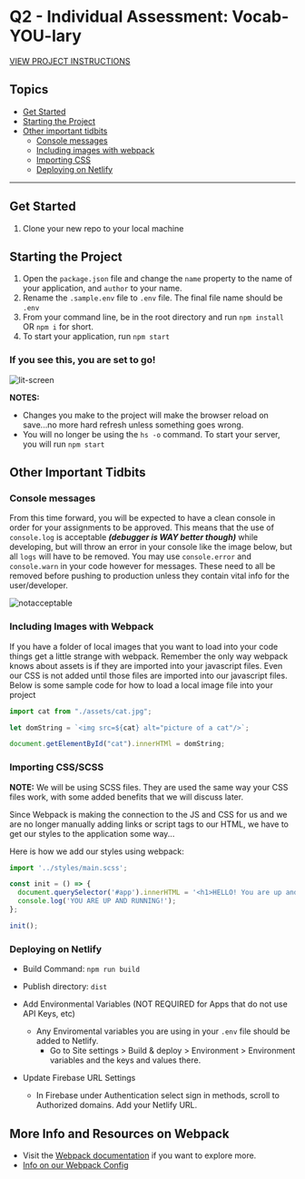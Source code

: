 # Q2 - Individual Assessment: Vocab-YOU-lary

[VIEW PROJECT INSTRUCTIONS](./PROJECT_INSTRUCTIONS.MD)

## Topics

- [Get Started](#get-started)
- [Starting the Project](#starting-the-project)
- [Other important tidbits](#other-important-tidbits)
  - [Console messages](#console-messages)
  - [Including images with webpack](#including-images-with-webpack)
  - [Importing CSS](#importing-cssscss)
  - [Deploying on Netlify](#deploying-on-netlify)

---

## Get Started

1. Clone your new repo to your local machine

## Starting the Project

1. Open the `package.json` file and change the `name` property to the name of your application, and `author` to your name.
1. Rename the `.sample.env` file to `.env` file. The final file name should be `.env`
1. From your command line, be in the root directory and run `npm install` OR `npm i` for short.
1. To start your application, run `npm start`

### If you see this, you are set to go!

![lit-screen](https://user-images.githubusercontent.com/29741570/190486162-27e9032d-266f-4962-a85c-fc40c58f33db.png)

**NOTES:**

- Changes you make to the project will make the browser reload on save...no more hard refresh unless something goes wrong.
- You will no longer be using the `hs -o` command. To start your server, you will run `npm start`

## Other Important Tidbits

### Console messages

From this time forward, you will be expected to have a clean console in order for your assignments to be approved. This means that the use of `console.log` is acceptable **_(debugger is WAY better though)_** while developing, but will throw an error in your console like the image below, but all `logs` will have to be removed. You may use `console.error` and `console.warn` in your code however for messages. These need to all be removed before pushing to production unless they contain vital info for the user/developer.

![notacceptable](https://user-images.githubusercontent.com/29741570/190486163-3dd8640f-5dda-4f73-9436-6020fc9e00c4.png)

### Including Images with Webpack

If you have a folder of local images that you want to load into your code things get a little strange with webpack. Remember the only way webpack knows about assets is if they are imported into your javascript files. Even our CSS is not added until those files are imported into our javascript files. Below is some sample code for how to load a local image file into your project

```js
import cat from "./assets/cat.jpg";

let domString = `<img src=${cat} alt="picture of a cat"/>`;

document.getElementById("cat").innerHTMl = domString;
```

### Importing CSS/SCSS

**NOTE:** We will be using SCSS files. They are used the same way your CSS files work, with some added benefits that we will discuss later.

Since Webpack is making the connection to the JS and CSS for us and we are no longer manually adding links or script tags to our HTML, we have to get our styles to the application some way...

Here is how we add our styles using webpack:

```js
import '../styles/main.scss';

const init = () => {
  document.querySelector('#app').innerHTML = '<h1>HELLO! You are up and running!</h1>');
  console.log('YOU ARE UP AND RUNNING!');
};

init();
```

### Deploying on Netlify

- Build Command: `npm run build`
- Publish directory: `dist`
- Add Environmental Variables (NOT REQUIRED for Apps that do not use API Keys, etc)

  - Any Enviromental variables you are using in your `.env` file should be added to Netlify.
    - Go to Site settings > Build & deploy > Environment > Environment variables and the keys and values there.

- Update Firebase URL Settings
  - In Firebase under Authentication select sign in methods, scroll to Authorized domains. Add your Netlify URL.

## More Info and Resources on Webpack

- Visit the [Webpack documentation](https://webpack.js.org/concepts/) if you want to explore more.
- [Info on our Webpack Config](https://github.com/nss-nightclass-projects/Night-Class-Resources/blob/master/book-2-patterns-and-tools/chapters/webpack-configure.md)

